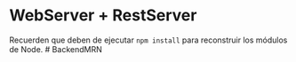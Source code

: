 # WebServer + RestServer

Recuerden que deben de ejecutar ```npm install``` para reconstruir los módulos de Node.
#   B a c k e n d M R N  
 
